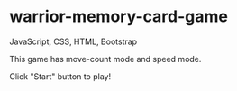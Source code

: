 # warrior-memory-card-game

JavaScript, CSS, HTML, Bootstrap

This game has move-count mode and speed mode.

Click "Start" button to play!
